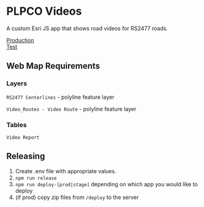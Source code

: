 # PLPCO Videos

A custom Esri JS app that shows road videos for RS2477 roads.

[Production](https://maps.publiclands.utah.gov/custom/videos/#rdid=RD279908)  
[Test](https://test.mapserv.utah.gov/plpco-videos/)  

## Web Map Requirements

### Layers

`RS2477 Centerlines` - polyline feature layer

`Video_Routes - Video Route` - polyline feature layer

### Tables

`Video Report`

## Releasing

1. Create .env file with appropriate values.
1. `npm run release`
1. `npm run deploy-[prod|stage]` depending on which app you would like to deploy
1. (if prod) copy zip files from `/deploy` to the server
